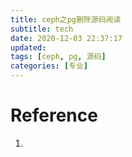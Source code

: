 ```yaml
---
title: ceph之pg删除源码阅读
subtitle: tech
date: 2020-12-03 22:37:17
updated:
tags: [ceph, pg, 源码]
categories: [专业]
---
```





# Reference
1. 